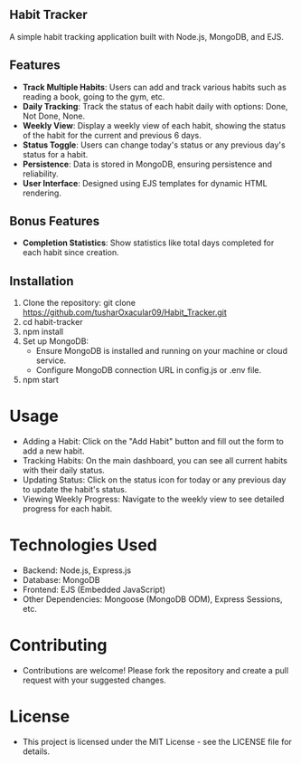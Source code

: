 ## Habit Tracker

A simple habit tracking application built with Node.js, MongoDB, and EJS.

## Features

- **Track Multiple Habits**: Users can add and track various habits such as reading a book, going to the gym, etc.
- **Daily Tracking**: Track the status of each habit daily with options: Done, Not Done, None.
- **Weekly View**: Display a weekly view of each habit, showing the status of the habit for the current and previous 6 days.
- **Status Toggle**: Users can change today's status or any previous day's status for a habit.
- **Persistence**: Data is stored in MongoDB, ensuring persistence and reliability.
- **User Interface**: Designed using EJS templates for dynamic HTML rendering.

## Bonus Features

- **Completion Statistics**: Show statistics like total days completed for each habit since creation.

## Installation

1. Clone the repository:
   git clone https://github.com/tusharOxacular09/Habit_Tracker.git
2. cd habit-tracker
3. npm install
4. Set up MongoDB:
   - Ensure MongoDB is installed and running on your machine or cloud service.
   - Configure MongoDB connection URL in config.js or .env file.
5. npm start

# Usage

- Adding a Habit: Click on the "Add Habit" button and fill out the form to add a new habit.
- Tracking Habits: On the main dashboard, you can see all current habits with their daily status.
- Updating Status: Click on the status icon for today or any previous day to update the habit's status.
- Viewing Weekly Progress: Navigate to the weekly view to see detailed progress for each habit.

# Technologies Used

- Backend: Node.js, Express.js
- Database: MongoDB
- Frontend: EJS (Embedded JavaScript)
- Other Dependencies: Mongoose (MongoDB ODM), Express Sessions, etc.

# Contributing

- Contributions are welcome! Please fork the repository and create a pull request with your suggested changes.

# License

- This project is licensed under the MIT License - see the LICENSE file for details.
